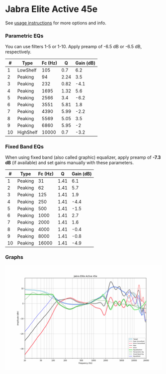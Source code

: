 # Jabra Elite Active 45e
See [usage instructions](https://github.com/jaakkopasanen/AutoEq#usage) for more options and info.

### Parametric EQs
You can use filters 1-5 or 1-10. Apply preamp of -6.5 dB or -6.5 dB, respectively.

|   # | Type      |   Fc (Hz) |    Q |   Gain (dB) |
|-----|-----------|-----------|------|-------------|
|   1 | LowShelf  |       105 | 0.7  |         6.2 |
|   2 | Peaking   |        94 | 2.24 |         3.5 |
|   3 | Peaking   |       232 | 0.82 |        -4.1 |
|   4 | Peaking   |      1695 | 1.32 |         5.6 |
|   5 | Peaking   |      2566 | 3.4  |        -6.2 |
|   6 | Peaking   |      3551 | 5.81 |         1.8 |
|   7 | Peaking   |      4390 | 5.99 |        -2.2 |
|   8 | Peaking   |      5569 | 5.05 |         3.5 |
|   9 | Peaking   |      6860 | 5.95 |        -2   |
|  10 | HighShelf |     10000 | 0.7  |        -3.2 |

### Fixed Band EQs
When using fixed band (also called graphic) equalizer, apply preamp of **-7.3 dB** (if available) and set gains manually with these parameters.

|   # | Type    |   Fc (Hz) |    Q |   Gain (dB) |
|-----|---------|-----------|------|-------------|
|   1 | Peaking |        31 | 1.41 |         6.1 |
|   2 | Peaking |        62 | 1.41 |         5.7 |
|   3 | Peaking |       125 | 1.41 |         1.9 |
|   4 | Peaking |       250 | 1.41 |        -4.4 |
|   5 | Peaking |       500 | 1.41 |        -1.5 |
|   6 | Peaking |      1000 | 1.41 |         2.7 |
|   7 | Peaking |      2000 | 1.41 |         1.6 |
|   8 | Peaking |      4000 | 1.41 |        -0.4 |
|   9 | Peaking |      8000 | 1.41 |        -0.8 |
|  10 | Peaking |     16000 | 1.41 |        -4.9 |

### Graphs
![](./Jabra%20Elite%20Active%2045e.png)
